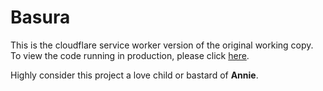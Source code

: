 # Basura

This is the cloudflare service worker version of the original working copy. To view the code running in production,
please click [here](https://github.com/gavenda/studio-helper/bot/basura).

Highly consider this project a love child or bastard of **Annie**.
